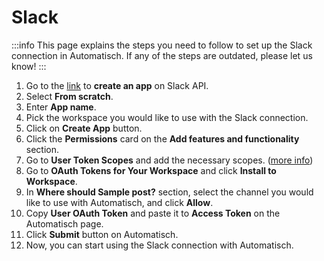 # Slack

:::info
This page explains the steps you need to follow to set up the Slack connection in Automatisch. If any of the steps are outdated, please let us know!
:::

1. Go to the [link](https://api.slack.com/apps?new_app=1) to **create an app**
   on Slack API.
2. Select **From scratch**.
3. Enter **App name**.
4. Pick the workspace you would like to use with the Slack connection.
5. Click on **Create App** button.
6. Click the **Permissions** card on the **Add features and functionality**
   section.
7. Go to **User Token Scopes** and add the necessary scopes.
   ([more info](https://api.slack.com/scopes?filter=user))
8. Go to **OAuth Tokens for Your Workspace** and click **Install to Workspace**.
9. In **Where should Sample post?** section, select the channel you would like
   to use with Automatisch, and click **Allow**.
10. Copy **User OAuth Token** and paste it to **Access Token** on the
    Automatisch page.
11. Click **Submit** button on Automatisch.
12. Now, you can start using the Slack connection with Automatisch.
